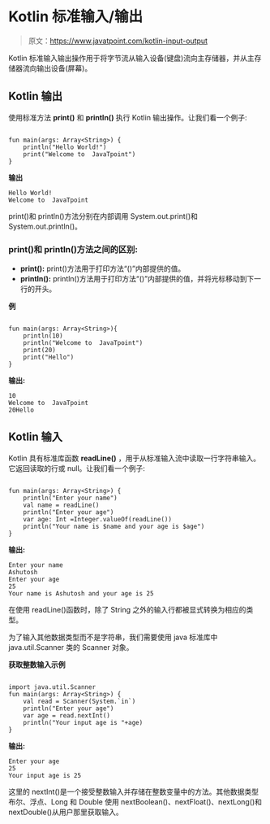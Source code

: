 # Kotlin 标准输入/输出

> 原文：<https://www.javatpoint.com/kotlin-input-output>

Kotlin 标准输入输出操作用于将字节流从输入设备(键盘)流向主存储器，并从主存储器流向输出设备(屏幕)。

## Kotlin 输出

使用标准方法 **print()** 和 **println()** 执行 Kotlin 输出操作。让我们看一个例子:

```

fun main(args: Array<String>) {
    println("Hello World!")
    print("Welcome to  JavaTpoint")
}

```

**输出**

```
Hello World!
Welcome to  JavaTpoint

```

print()和 println()方法分别在内部调用 System.out.print()和 System.out.println()。

### print()和 println()方法之间的区别:

*   **print():** print()方法用于打印方法“()”内部提供的值。
*   **println():** println()方法用于打印方法“()”内部提供的值，并将光标移动到下一行的开头。

**例**

```

fun main(args: Array<String>){
    println(10)
    println("Welcome to  JavaTpoint")
    print(20)
    print("Hello")
}

```

**输出:**

```
10
Welcome to  JavaTpoint
20Hello

```

## Kotlin 输入

Kotlin 具有标准库函数 **readLine()** ，用于从标准输入流中读取一行字符串输入。它返回读取的行或 null。让我们看一个例子:

```

fun main(args: Array<String>) {
    println("Enter your name")
    val name = readLine()
    println("Enter your age")
    var age: Int =Integer.valueOf(readLine())
    println("Your name is $name and your age is $age")
}

```

**输出:**

```
Enter your name
Ashutosh
Enter your age
25
Your name is Ashutosh and your age is 25

```

在使用 readLine()函数时，除了 String 之外的输入行都被显式转换为相应的类型。

为了输入其他数据类型而不是字符串，我们需要使用 java 标准库中 java.util.Scanner 类的 Scanner 对象。

**获取整数输入示例**

```

import java.util.Scanner
fun main(args: Array<String>) {
    val read = Scanner(System.`in`)
    println("Enter your age")
    var age = read.nextInt()
    println("Your input age is "+age)
}

```

**输出:**

```
Enter your age
25
Your input age is 25

```

这里的 nextInt()是一个接受整数输入并存储在整数变量中的方法。其他数据类型布尔、浮点、Long 和 Double 使用 nextBoolean()、nextFloat()、nextLong()和 nextDouble()从用户那里获取输入。